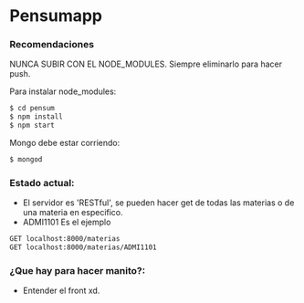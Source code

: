 # Pensumapp

### Recomendaciones

NUNCA SUBIR CON EL NODE_MODULES.
Siempre eliminarlo para hacer push.

Para instalar node_modules:
```sh
$ cd pensum
$ npm install
$ npm start
```
Mongo debe estar corriendo:

```sh
$ mongod
```

### Estado actual: 

 - El servidor es 'RESTful', se pueden hacer get de todas las materias o de una materia en especifico.
 - ADMI1101 Es el ejemplo
 ```sh
GET localhost:8000/materias
GET localhost:8000/materias/ADMI1101
```
 ### ¿Que hay para hacer manito?: 
- Entender el front xd.